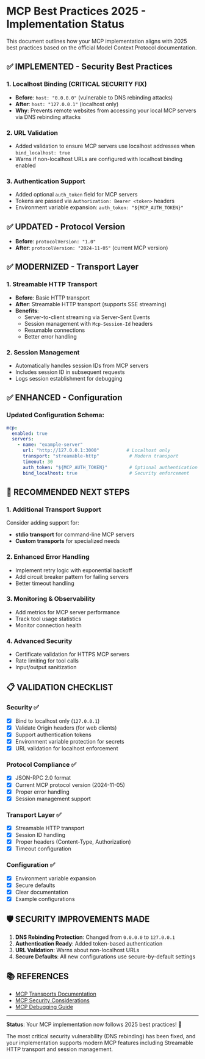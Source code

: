 # MCP Best Practices 2025 - Implementation Status

This document outlines how your MCP implementation aligns with 2025 best practices based on the official Model Context Protocol documentation.

## ✅ **IMPLEMENTED - Security Best Practices**

### 1. **Localhost Binding (CRITICAL SECURITY FIX)**
- **Before**: `host: "0.0.0.0"` (vulnerable to DNS rebinding attacks)
- **After**: `host: "127.0.0.1"` (localhost only)
- **Why**: Prevents remote websites from accessing your local MCP servers via DNS rebinding attacks

### 2. **URL Validation**
- Added validation to ensure MCP servers use localhost addresses when `bind_localhost: true`
- Warns if non-localhost URLs are configured with localhost binding enabled

### 3. **Authentication Support**
- Added optional `auth_token` field for MCP servers
- Tokens are passed via `Authorization: Bearer <token>` headers
- Environment variable expansion: `auth_token: "${MCP_AUTH_TOKEN}"`

## ✅ **UPDATED - Protocol Version**

- **Before**: `protocolVersion: "1.0"`
- **After**: `protocolVersion: "2024-11-05"` (current MCP version)

## ✅ **MODERNIZED - Transport Layer**

### 1. **Streamable HTTP Transport**
- **Before**: Basic HTTP transport
- **After**: Streamable HTTP transport (supports SSE streaming)
- **Benefits**:
  - Server-to-client streaming via Server-Sent Events
  - Session management with `Mcp-Session-Id` headers
  - Resumable connections
  - Better error handling

### 2. **Session Management**
- Automatically handles session IDs from MCP servers
- Includes session ID in subsequent requests
- Logs session establishment for debugging

## ✅ **ENHANCED - Configuration**

### Updated Configuration Schema:
```yaml
mcp:
  enabled: true
  servers:
    - name: "example-server"
      url: "http://127.0.0.1:3000"          # Localhost only
      transport: "streamable-http"           # Modern transport
      timeout: 30
      auth_token: "${MCP_AUTH_TOKEN}"        # Optional authentication
      bind_localhost: true                   # Security enforcement
```

## 🔄 **RECOMMENDED NEXT STEPS**

### 1. **Additional Transport Support**
Consider adding support for:
- **stdio transport** for command-line MCP servers
- **Custom transports** for specialized needs

### 2. **Enhanced Error Handling**
- Implement retry logic with exponential backoff
- Add circuit breaker pattern for failing servers
- Better timeout handling

### 3. **Monitoring & Observability**
- Add metrics for MCP server performance
- Track tool usage statistics
- Monitor connection health

### 4. **Advanced Security**
- Certificate validation for HTTPS MCP servers
- Rate limiting for tool calls
- Input/output sanitization

## 📋 **VALIDATION CHECKLIST**

### Security ✅
- [x] Bind to localhost only (`127.0.0.1`)
- [x] Validate Origin headers (for web clients)
- [x] Support authentication tokens
- [x] Environment variable protection for secrets
- [x] URL validation for localhost enforcement

### Protocol Compliance ✅
- [x] JSON-RPC 2.0 format
- [x] Current MCP protocol version (2024-11-05)
- [x] Proper error handling
- [x] Session management support

### Transport Layer ✅
- [x] Streamable HTTP transport
- [x] Session ID handling
- [x] Proper headers (Content-Type, Authorization)
- [x] Timeout configuration

### Configuration ✅
- [x] Environment variable expansion
- [x] Secure defaults
- [x] Clear documentation
- [x] Example configurations

## 🛡️ **SECURITY IMPROVEMENTS MADE**

1. **DNS Rebinding Protection**: Changed from `0.0.0.0` to `127.0.0.1`
2. **Authentication Ready**: Added token-based authentication
3. **URL Validation**: Warns about non-localhost URLs
4. **Secure Defaults**: All new configurations use secure-by-default settings

## 📚 **REFERENCES**

- [MCP Transports Documentation](https://modelcontextprotocol.io/docs/concepts/transports)
- [MCP Security Considerations](https://modelcontextprotocol.io/docs/concepts/transports#security-considerations)
- [MCP Debugging Guide](https://modelcontextprotocol.io/docs/tools/debugging)

---

**Status**: Your MCP implementation now follows 2025 best practices! 🎉

The most critical security vulnerability (DNS rebinding) has been fixed, and your implementation supports modern MCP features including Streamable HTTP transport and session management.
